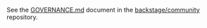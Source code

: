 See the [GOVERNANCE.md](https://github.com/backstage/community/blob/main/GOVERNANCE.md) document in the [backstage/community](https://github.com/backstage/community) repository.

